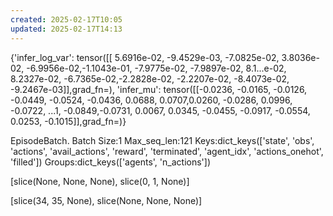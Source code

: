 ```yaml
---
created: 2025-02-17T10:05
updated: 2025-02-17T14:13
---
```



{'infer_log_var': tensor([[ 5.6916e-02, -9.4529e-03, -7.0825e-02,  3.8036e-02, -6.9956e-02,-1.1043e-01, -7.9775e-02, -7.9897e-02,  8.1...e-02,  8.2327e-02, -6.7365e-02,-2.2828e-02, -2.2207e-02, -8.4073e-02, -9.2467e-03]],grad_fn=<AddmmBackward0>), 'infer_mu': tensor([[-0.0236, -0.0165, -0.0126, -0.0449, -0.0524, -0.0436,  0.0688,  0.0707,0.0260, -0.0286,  0.0996, -0.0722, ...1, -0.0849,-0.0731,  0.0067,  0.0345, -0.0455, -0.0917, -0.0554,  0.0253, -0.1015]],grad_fn=<AddmmBackward0>)}


EpisodeBatch. Batch Size:1 Max_seq_len:121 Keys:dict_keys(['state', 'obs', 'actions', 'avail_actions', 'reward', 'terminated', 'agent_idx', 'actions_onehot', 'filled']) Groups:dict_keys(['agents', 'n_actions'])


[slice(None, None, None), slice(0, 1, None)]


[slice(34, 35, None), slice(None, None, None)]